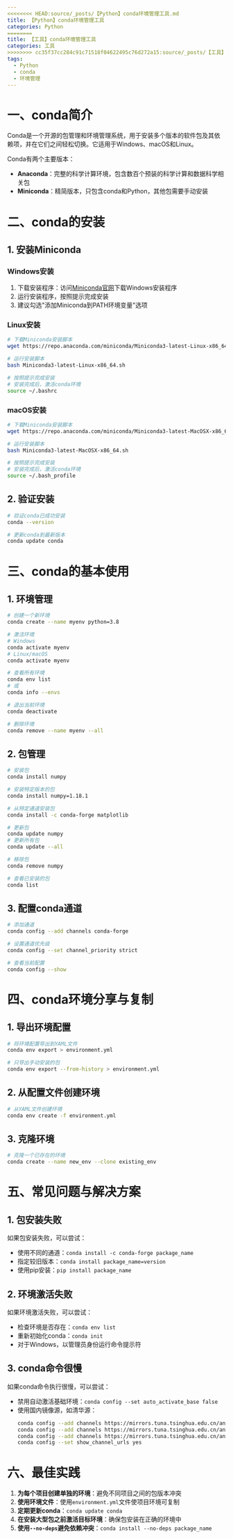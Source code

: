 ```yaml
---
<<<<<<<< HEAD:source/_posts/【Python】conda环境管理工具.md
title: 【Python】conda环境管理工具
categories: Python
========
title: 【工具】conda环境管理工具
categories: 工具
>>>>>>>> cc35f37cc284c91c71518f04622495c76d272a15:source/_posts/【工具】conda环境管理工具.md
tags:
  - Python
  - conda
  - 环境管理
---
```


# 一、conda简介

Conda是一个开源的包管理和环境管理系统，用于安装多个版本的软件包及其依赖项，并在它们之间轻松切换。它适用于Windows、macOS和Linux。

Conda有两个主要版本：
- **Anaconda**：完整的科学计算环境，包含数百个预装的科学计算和数据科学相关包
- **Miniconda**：精简版本，只包含conda和Python，其他包需要手动安装

# 二、conda的安装

## 1. 安装Miniconda

### Windows安装
1. 下载安装程序：访问[Miniconda官网](https://docs.conda.io/en/latest/miniconda.html)下载Windows安装程序
2. 运行安装程序，按照提示完成安装
3. 建议勾选"添加Miniconda到PATH环境变量"选项

### Linux安装
```bash
# 下载Miniconda安装脚本
wget https://repo.anaconda.com/miniconda/Miniconda3-latest-Linux-x86_64.sh

# 运行安装脚本
bash Miniconda3-latest-Linux-x86_64.sh

# 按照提示完成安装
# 安装完成后，激活conda环境
source ~/.bashrc
```

### macOS安装
```bash
# 下载Miniconda安装脚本
wget https://repo.anaconda.com/miniconda/Miniconda3-latest-MacOSX-x86_64.sh

# 运行安装脚本
bash Miniconda3-latest-MacOSX-x86_64.sh

# 按照提示完成安装
# 安装完成后，激活conda环境
source ~/.bash_profile
```

## 2. 验证安装

```bash
# 验证conda已成功安装
conda --version

# 更新conda到最新版本
conda update conda
```

# 三、conda的基本使用

## 1. 环境管理

```bash
# 创建一个新环境
conda create --name myenv python=3.8

# 激活环境
# Windows
conda activate myenv
# Linux/macOS
conda activate myenv

# 查看所有环境
conda env list
# 或
conda info --envs

# 退出当前环境
conda deactivate

# 删除环境
conda remove --name myenv --all
```

## 2. 包管理

```bash
# 安装包
conda install numpy

# 安装特定版本的包
conda install numpy=1.18.1

# 从特定通道安装包
conda install -c conda-forge matplotlib

# 更新包
conda update numpy
# 更新所有包
conda update --all

# 移除包
conda remove numpy

# 查看已安装的包
conda list
```

## 3. 配置conda通道

```bash
# 添加通道
conda config --add channels conda-forge

# 设置通道优先级
conda config --set channel_priority strict

# 查看当前配置
conda config --show
```

# 四、conda环境分享与复制

## 1. 导出环境配置

```bash
# 将环境配置导出到YAML文件
conda env export > environment.yml

# 只导出手动安装的包
conda env export --from-history > environment.yml
```

## 2. 从配置文件创建环境

```bash
# 从YAML文件创建环境
conda env create -f environment.yml
```

## 3. 克隆环境

```bash
# 克隆一个已存在的环境
conda create --name new_env --clone existing_env
```

# 五、常见问题与解决方案

## 1. 包安装失败

如果包安装失败，可以尝试：
- 使用不同的通道：`conda install -c conda-forge package_name`
- 指定较旧版本：`conda install package_name=version`
- 使用pip安装：`pip install package_name`

## 2. 环境激活失败

如果环境激活失败，可以尝试：
- 检查环境是否存在：`conda env list`
- 重新初始化conda：`conda init`
- 对于Windows，以管理员身份运行命令提示符

## 3. conda命令很慢

如果conda命令执行很慢，可以尝试：
- 禁用自动激活基础环境：`conda config --set auto_activate_base false`
- 使用国内镜像源，如清华源：
  ```bash
  conda config --add channels https://mirrors.tuna.tsinghua.edu.cn/anaconda/pkgs/free/
  conda config --add channels https://mirrors.tuna.tsinghua.edu.cn/anaconda/pkgs/main/
  conda config --add channels https://mirrors.tuna.tsinghua.edu.cn/anaconda/cloud/conda-forge/
  conda config --set show_channel_urls yes
  ```

# 六、最佳实践

1. **为每个项目创建单独的环境**：避免不同项目之间的包版本冲突
2. **使用环境文件**：使用`environment.yml`文件使项目环境可复制
3. **定期更新conda**：`conda update conda`
4. **在安装大型包之前激活目标环境**：确保包安装在正确的环境中
5. **使用`--no-deps`避免依赖冲突**：`conda install --no-deps package_name`